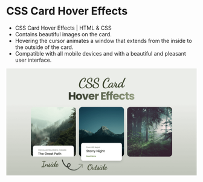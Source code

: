 # CSS Card Hover Effects

- CSS Card Hover Effects | HTML & CSS
- Contains beautiful images on the card.
- Hovering the cursor animates a window that extends from the inside to the outside of the card.
- Compatible with all mobile devices and with a beautiful and pleasant user interface.

![preview img](/preview.png)
